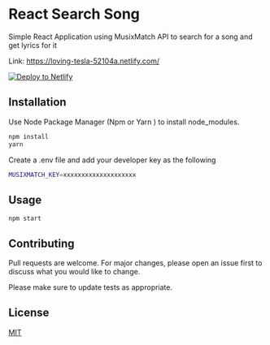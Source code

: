 # React Search Song

Simple React Application using MusixMatch API to search for a song and get lyrics for it

Link: https://loving-tesla-52104a.netlify.com/

<!-- Markdown snippet -->
[![Deploy to Netlify](https://www.netlify.com/img/deploy/button.svg)](https://app.netlify.com/start/deploy?repository=https://github.com/netlify/netlify-statuskit)

## Installation

Use Node Package Manager (Npm or Yarn ) to install node_modules.

```bash
npm install
yarn
```

Create a .env file and add your developer key as the following


```bash
MUSIXMATCH_KEY=xxxxxxxxxxxxxxxxxxxx
```

## Usage

```
npm start
```

## Contributing
Pull requests are welcome. For major changes, please open an issue first to discuss what you would like to change.

Please make sure to update tests as appropriate.

## License
[MIT](https://choosealicense.com/licenses/mit/)

